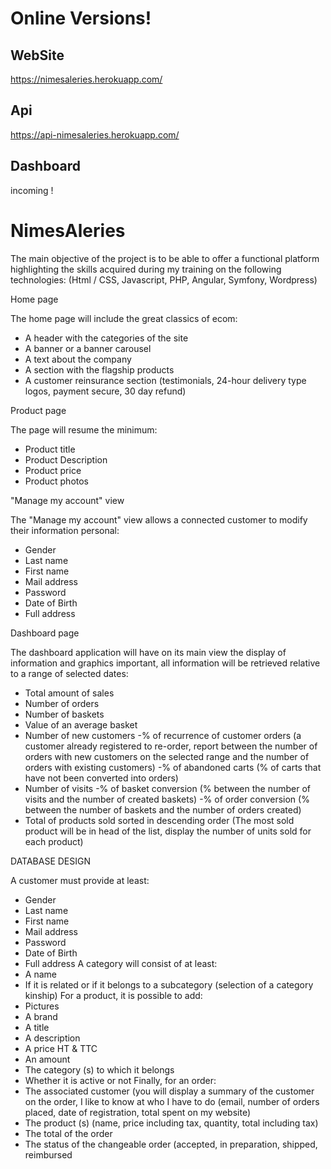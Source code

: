 # Online Versions!

## WebSite
https://nimesaleries.herokuapp.com/

## Api
https://api-nimesaleries.herokuapp.com/

## Dashboard
incoming !



# NimesAleries
The main objective of the project is to be able to offer a functional platform highlighting the skills acquired during my training on the following technologies:
(Html ​​/ CSS, Javascript, PHP, Angular, Symfony, Wordpress)

Home page

The home page will include the great classics of ecom:
- A header with the categories of the site
- A banner or a banner carousel
- A text about the company
- A section with the flagship products
- A customer reinsurance section (testimonials, 24-hour delivery type logos, payment
secure, 30 day refund)


Product page

The page will resume the minimum:
- Product title
- Product Description
- Product price
- Product photos

"Manage my account" view

The "Manage my account" view allows a connected customer to modify their information
personal:
- Gender
- Last name
- First name
- Mail address
- Password
- Date of Birth
- Full address

Dashboard page

The dashboard application will have on its main view the display of information and
graphics important, all information will be retrieved relative to a range of
selected dates:
- Total amount of sales
- Number of orders
- Number of baskets
- Value of an average basket
- Number of new customers
-% of recurrence of customer orders (a customer already registered to re-order, report
between the number of orders with new customers on the selected range and the number of
orders with existing customers)
-% of abandoned carts (% of carts that have not been converted into orders)
- Number of visits
-% of basket conversion (% between the number of visits and the number of created baskets)
-% of order conversion (% between the number of baskets and the number of orders
created)
- Total of products sold sorted in descending order (The most sold product will be in
head of the list, display the number of units sold for each product)

DATABASE DESIGN

A customer must provide at least:
- Gender
- Last name
- First name
- Mail address
- Password
- Date of Birth
- Full address
A category will consist of at least:
- A name
- If it is related or if it belongs to a subcategory (selection of a category
kinship)
For a product, it is possible to add:
- Pictures
- A brand
- A title
- A description
- A price HT & TTC
- An amount
- The category (s) to which it belongs
- Whether it is active or not
Finally, for an order:
- The associated customer (you will display a summary of the customer on the order, I like to know at
who I have to do (email, number of orders placed, date of registration, total spent on
my website)
- The product (s) (name, price including tax, quantity, total including tax)
- The total of the order
- The status of the changeable order (accepted, in preparation, shipped,
reimbursed
